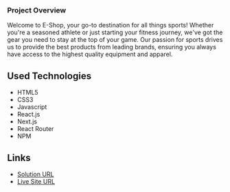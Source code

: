 ### Project Overview

Welcome to E-Shop, your go-to destination for all things sports! Whether you're a seasoned athlete or just starting your fitness journey, we've got the gear you need to stay at the top of your game. Our passion for sports drives us to provide the best products from leading brands, ensuring you always have access to the highest quality equipment and apparel.

## Used Technologies

- HTML5
- CSS3
- Javascript
- React.js
- Next.js
- React Router
- NPM

## Links

- [Solution URL](https://github.com/levansarishvili/TBC-Academy-React)
- [Live Site URL](https://tbc-academy-react.vercel.app/)
